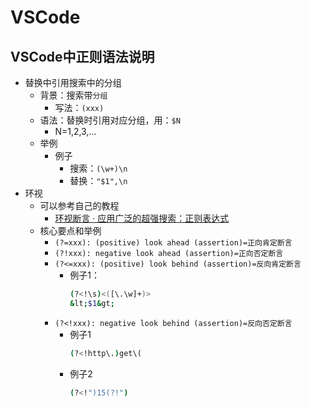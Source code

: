 # VSCode

## VSCode中正则语法说明

* 替换中引用搜索中的分组
  * 背景：搜索带`分组`
    * 写法：`(xxx)`
  * 语法：替换时引用对应分组，用：`$N`
    * N=1,2,3,...
  * 举例
    * 例子
      * 搜索：`(\w+)\n`
      * 替换：`"$1",\n`
* 环视
  * 可以参考自己的教程
    * [环视断言 · 应用广泛的超强搜索：正则表达式](https://book.crifan.com/books/super_search_regex/website/regex_syntax/look_around/)
  * 核心要点和举例
    * `(?=xxx): (positive) look ahead (assertion)=正向肯定断言`
    * `(?!xxx): negative look ahead (assertion)=正向否定断言`
    * `(?<=xxx): (positive) look behind (assertion)=反向肯定断言`
      * 例子1：
        ```bash
        (?<!\s)<([\.\w]+)>
        &lt;$1&gt;
        ```
    * `(?<!xxx): negative look behind (assertion)=反向否定断言`
      * 例子1
        ```bash
        (?<!http\.)get\(
        ```
      * 例子2
        ```bash
        (?<!")15(?!")
        ```

